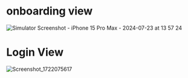# onboarding view
![Simulator Screenshot - iPhone 15 Pro Max - 2024-07-23 at 13 57 24](https://github.com/user-attachments/assets/32b18dbc-461c-40eb-8dd3-3eb49161080c)

# Login View
![Screenshot_1722075617](https://github.com/user-attachments/assets/9182385b-21e0-4cc5-a473-80c3097297fe)

